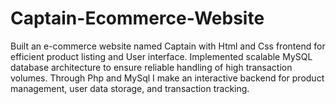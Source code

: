 # Captain-Ecommerce-Website
Built an e-commerce website named Captain with Html and Css frontend for efficient product listing and User interface. Implemented scalable MySQL database architecture to ensure reliable handling of high transaction volumes. Through Php and MySql I make an interactive backend for product management, user data storage, and transaction tracking.
